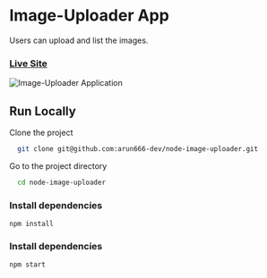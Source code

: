 # Image-Uploader App

Users can upload and list the images.

### [Live Site](https://image-uploaderapp.herokuapp.com/)

![Image-Uploader Application](https://i.imgur.com/z7a1FsA.png)

## Run Locally

Clone the project

```bash
  git clone git@github.com:arun666-dev/node-image-uploader.git
```

Go to the project directory

```bash
  cd node-image-uploader
```

### Install dependencies

```
npm install
```

### Install dependencies

```
npm start
```
